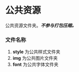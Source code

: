 # 公共资源

公共资源文件夹。***不参与打包压缩。***

### 文件名称

1. **style** 为公共样式文件夹
2. **img** 为公共图片文件夹
3. **font** 为公共字体文件夹
